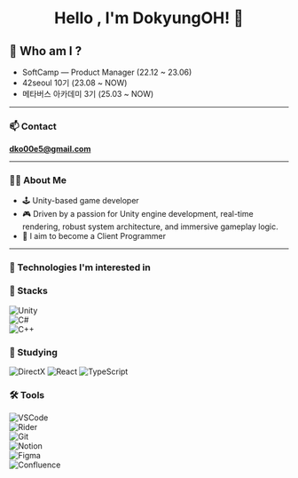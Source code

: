 <h1 align="center">Hello , I'm DokyungOH! 👋</h1>

## 👤 Who am I ?

- SoftCamp — Product Manager (22.12 ~ 23.06)
- 42seoul 10기 (23.08 ~ NOW)
- 메타버스 아카데미 3기 (25.03 ~ NOW)

---

### 📫 Contact
**dko00e5@gmail.com**

---

### 🧑‍💻 About Me
- 🕹️ Unity-based game developer  
- 🎮 Driven by a passion for Unity engine development, real-time rendering, robust system architecture, and immersive gameplay logic.
- 🚀 I aim to become a Client Programmer  

---

### 👀 Technologies I'm interested in

### 🧱 Stacks  
![Unity](https://img.shields.io/badge/Unity-100000?style=flat&logo=unity&logoColor=white)  
![C#](https://img.shields.io/badge/C%23-239120?style=flat&logo=c-sharp&logoColor=white)  
![C++](https://img.shields.io/badge/C%2B%2B-00599C?style=flat&logo=c%2B%2B&logoColor=white)  

### 📖 Studying  
![DirectX](https://img.shields.io/badge/DirectX-0036A0?style=flat&logo=directx&logoColor=white)
![React](https://img.shields.io/badge/React-61DAFB?style=flat-square&logo=react&logoColor=black)
![TypeScript](https://img.shields.io/badge/TypeScript-3178C6?style=flat-square&logo=typescript&logoColor=white)  

### 🛠 Tools  
![VSCode](https://img.shields.io/badge/VSCode-007ACC?style=flat&logo=visual-studio-code&logoColor=white)  
![Rider](https://img.shields.io/badge/Rider-000000?style=flat&logo=rider&logoColor=white)  
![Git](https://img.shields.io/badge/Git-F05032?style=flat&logo=git&logoColor=white)  
![Notion](https://img.shields.io/badge/Notion-000000?style=flat&logo=notion&logoColor=white)  
![Figma](https://img.shields.io/badge/Figma-F24E1E?style=flat-square&logo=figma&logoColor=white)  
![Confluence](https://img.shields.io/badge/Confluence-172B4D?style=flat-square&logo=confluence&logoColor=white)


